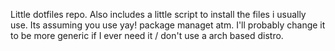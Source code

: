Little dotfiles repo.
Also includes a little script to install the files i usually use. Its assuming you use yay! package managet atm. I'll probably change it to be more generic if I ever need it / don't use a arch based distro.
